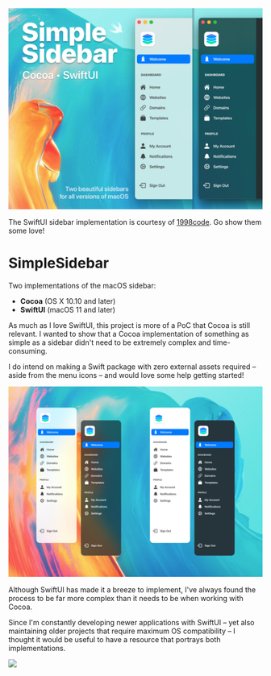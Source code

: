 <img src="Design/Cover.jpg" />

The SwiftUI sidebar implementation is courtesy of [1998code](https://github.com/1998code/SwiftUI2-MacSidebar). Go show them some love!

# SimpleSidebar
Two implementations of the macOS sidebar:

- **Cocoa** (OS X 10.10 and later)
- **SwiftUI** (macOS 11 and later)

As much as I love SwiftUI, this project is more of a PoC that Cocoa is still relevant. I wanted to show that a Cocoa implementation of something as simple as a sidebar didn't need to be extremely complex and time-consuming.

I do intend on making a Swift package with zero external assets required – aside from the menu icons – and would love some help getting started!

<img src="Design/Mockup.jpg" />

Although SwiftUI has made it a breeze to implement, I've always found the process to be far more complex than it needs to be when working with Cocoa.

Since I'm constantly developing newer applications with SwiftUI – yet also maintaining older projects that require maximum OS compatibility – I thought it would be useful to have a resource that portrays both implementations.

<img src="Design/Demo.gif" />
